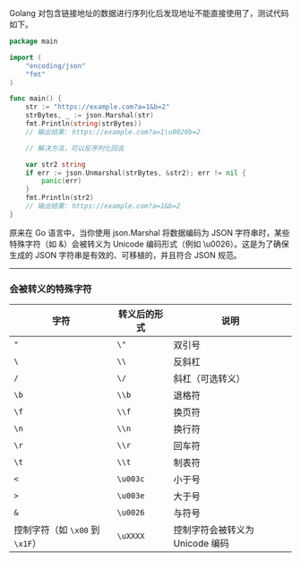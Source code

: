 Golang 对包含链接地址的数据进行序列化后发现地址不能直接使用了，测试代码如下。

```go
package main

import (
	"encoding/json"
	"fmt"
)

func main() {
	str := "https://example.com?a=1&b=2"
	strBytes, _ := json.Marshal(str)
	fmt.Println(string(strBytes))
	// 输出结果: https://example.com?a=1\u0026b=2

	// 解决方法，可以反序列化回去

	var str2 string
	if err := json.Unmarshal(strBytes, &str2); err != nil {
		panic(err)
	}
	fmt.Println(str2)
	// 输出结果: https://example.com?a=1&b=2
}
```

原来在 Go 语言中，当你使用 json.Marshal 将数据编码为 JSON 字符串时，某些特殊字符（如 &）会被转义为 Unicode 编码形式（例如 \u0026）。这是为了确保生成的 JSON 字符串是有效的、可移植的，并且符合 JSON 规范。

---

### 会被转义的特殊字符
| 字符              | 转义后的形式 | 说明 |
| ---------------- | ------ | ---- |
| `"`        |   `\" `  | 双引号 |
| `\`         |   `\\`   | 反斜杠 |
| `/`    |  `\/`   | 斜杠（可选转义） |
| `\b` |  `\\b`   | 退格符 |
| `\f` |  `\\f`   | 换页符 |
| `\n` |  `\\n`   | 换行符 |
| `\r` |  `\\r`   | 回车符 |
| `\t` |  `\\t`   | 制表符 |
| `<` |  `\u003c`  | 小于号 |
| `>` |  `\u003e`  | 大于号 |
| `&` |  `\u0026`  | 与符号 |
| 控制字符（如 `\x00` 到 `\x1F`）|  `\uXXXX`  | 控制字符会被转义为 Unicode 编码 |


